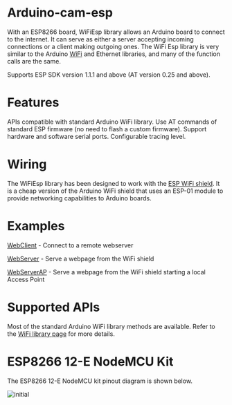 # Arduino-cam-esp

With an ESP8266 board, WiFiEsp library allows an Arduino board to connect to the internet.
It can serve as either a server accepting incoming connections or a client making outgoing ones.
The WiFi Esp library is very similar to the Arduino [WiFi](https://www.arduino.cc/en/Reference/WiFi) and Ethernet libraries, and many of the function calls are the same.

Supports ESP SDK version 1.1.1 and above (AT version 0.25 and above).

# Features
APIs compatible with standard Arduino WiFi library.
Use AT commands of standard ESP firmware (no need to flash a custom firmware).
Support hardware and software serial ports.
Configurable tracing level.

# Wiring
The WiFiEsp library has been designed to work with the [ESP WiFi shield](https://www.espruino.com/arduino-esp8266). It is a cheap version of the Arduino WiFi shield that uses an ESP-01 module to provide networking capabilities to Arduino boards.

# Examples


[WebClient](https://github.com/Jacobcollio/Arduino-cam-esp/tree/main/ESP8266WiFi/examples/WiFiClient) - Connect to a remote webserver

[WebServer](https://github.com/Jacobcollio/Arduino-cam-esp/tree/main/ESP8266-wifi%20connected-webserver/examples/AdvancedWebServer) - Serve a webpage from the WiFi shield

[WebServerAP](https://github.com/Jacobcollio/Arduino-cam-esp/tree/main/ESP8266WiFi/examples/WiFiAccessPoint) - Serve a webpage from the WiFi shield starting a local Access Point




# Supported APIs
Most of the standard Arduino WiFi library methods are available. Refer to the [WiFi library page](https://www.arduino.cc/en/Reference/WiFi) for more details.

# ESP8266 12-E NodeMCU Kit

The ESP8266 12-E NodeMCU kit pinout diagram is shown below.

![initial](https://user-images.githubusercontent.com/70785525/99380401-3f679a00-290d-11eb-813d-d1c7c532957f.png)



